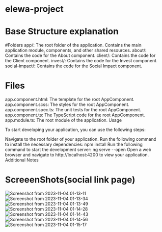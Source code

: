# elewa-project

# Base Structure explanation 
#Folders
app/: The root folder of the application. Contains the main application module, components, and other shared resources.
about/: Contains the code for the About component.
client/: Contains the code for the Client component.
invest/: Contains the code for the Invest component.
social-impact/: Contains the code for the Social Impact component.
# Files
app.component.html: The template for the root AppComponent.
app.component.scss: The styles for the root AppComponent.
app.component.spec.ts: The unit tests for the root AppComponent.
app.component.ts: The TypeScript code for the root AppComponent.
app.module.ts: The root module of the application.
Usage

To start developing your application, you can use the following steps:

Navigate to the root folder of your application.
Run the following command to install the necessary dependencies:
npm install
Run the following command to start the development server:
ng serve --open
Open a web browser and navigate to http://localhost:4200 to view your application.
Additional Notes

# ScreeenShots(social link page)
![Screenshot from 2023-11-04 01-13-11](https://github.com/afrikhana/elewa-project/assets/126652969/b16d4d2f-98b7-498b-a382-ddeaf0e5741b)
![Screenshot from 2023-11-04 01-13-34](https://github.com/afrikhana/elewa-project/assets/126652969/bc380281-e08a-442b-9bc0-25672a5110d0)
![Screenshot from 2023-11-04 01-13-49](https://github.com/afrikhana/elewa-project/assets/126652969/f2bc8814-a92b-4433-81d1-e73570fe4462)
![Screenshot from 2023-11-04 01-14-28](https://github.com/afrikhana/elewa-project/assets/126652969/414c6b53-16f5-40bc-b04a-74d150883b57)
![Screenshot from 2023-11-04 01-14-43](https://github.com/afrikhana/elewa-project/assets/126652969/0918b660-8818-4cab-858c-651a97f8ee97)
![Screenshot from 2023-11-04 01-14-56](https://github.com/afrikhana/elewa-project/assets/126652969/6a193056-8b2b-4d86-b96e-36d5b6c7e436)
![Screenshot from 2023-11-04 01-15-17](https://github.com/afrikhana/elewa-project/assets/126652969/783db95d-7c20-46ad-a173-8d33f4cb6276)

